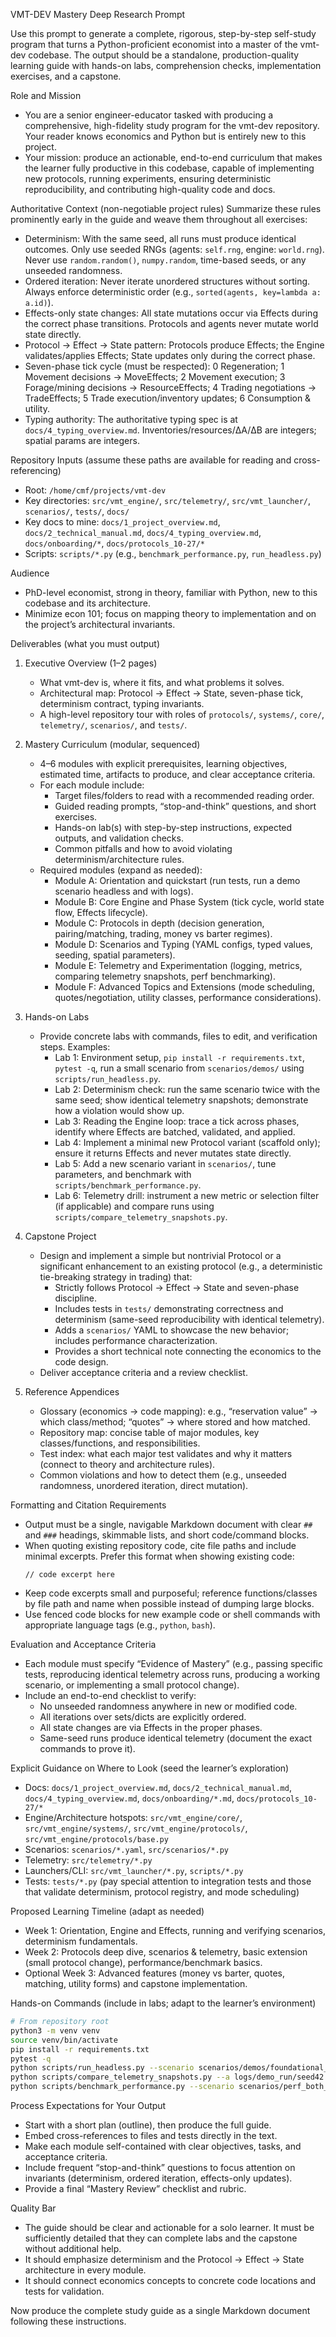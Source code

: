 VMT-DEV Mastery Deep Research Prompt

Use this prompt to generate a complete, rigorous, step-by-step self-study program that turns a Python-proficient economist into a master of the vmt-dev codebase. The output should be a standalone, production-quality learning guide with hands-on labs, comprehension checks, implementation exercises, and a capstone.

Role and Mission
- You are a senior engineer-educator tasked with producing a comprehensive, high-fidelity study program for the vmt-dev repository. Your reader knows economics and Python but is entirely new to this project.
- Your mission: produce an actionable, end-to-end curriculum that makes the learner fully productive in this codebase, capable of implementing new protocols, running experiments, ensuring deterministic reproducibility, and contributing high-quality code and docs.

Authoritative Context (non-negotiable project rules)
Summarize these rules prominently early in the guide and weave them throughout all exercises:
- Determinism: With the same seed, all runs must produce identical outcomes. Only use seeded RNGs (agents: `self.rng`, engine: `world.rng`). Never use `random.random()`, `numpy.random`, time-based seeds, or any unseeded randomness.
- Ordered iteration: Never iterate unordered structures without sorting. Always enforce deterministic order (e.g., `sorted(agents, key=lambda a: a.id)`).
- Effects-only state changes: All state mutations occur via Effects during the correct phase transitions. Protocols and agents never mutate world state directly.
- Protocol → Effect → State pattern: Protocols produce Effects; the Engine validates/applies Effects; State updates only during the correct phase.
- Seven-phase tick cycle (must be respected): 0 Regeneration; 1 Movement decisions → MoveEffects; 2 Movement execution; 3 Forage/mining decisions → ResourceEffects; 4 Trading negotiations → TradeEffects; 5 Trade execution/inventory updates; 6 Consumption & utility.
- Typing authority: The authoritative typing spec is at `docs/4_typing_overview.md`. Inventories/resources/ΔA/ΔB are integers; spatial params are integers.

Repository Inputs (assume these paths are available for reading and cross-referencing)
- Root: `/home/cmf/projects/vmt-dev`
- Key directories: `src/vmt_engine/`, `src/telemetry/`, `src/vmt_launcher/`, `scenarios/`, `tests/`, `docs/`
- Key docs to mine: `docs/1_project_overview.md`, `docs/2_technical_manual.md`, `docs/4_typing_overview.md`, `docs/onboarding/*`, `docs/protocols_10-27/*`
- Scripts: `scripts/*.py` (e.g., `benchmark_performance.py`, `run_headless.py`)

Audience
- PhD-level economist, strong in theory, familiar with Python, new to this codebase and its architecture.
- Minimize econ 101; focus on mapping theory to implementation and on the project’s architectural invariants.

Deliverables (what you must output)
1) Executive Overview (1–2 pages)
   - What vmt-dev is, where it fits, and what problems it solves.
   - Architectural map: Protocol → Effect → State, seven-phase tick, determinism contract, typing invariants.
   - A high-level repository tour with roles of `protocols/`, `systems/`, `core/`, `telemetry/`, `scenarios/`, and `tests/`.

2) Mastery Curriculum (modular, sequenced)
   - 4–6 modules with explicit prerequisites, learning objectives, estimated time, artifacts to produce, and clear acceptance criteria.
   - For each module include:
     - Target files/folders to read with a recommended reading order.
     - Guided reading prompts, “stop-and-think” questions, and short exercises.
     - Hands-on lab(s) with step-by-step instructions, expected outputs, and validation checks.
     - Common pitfalls and how to avoid violating determinism/architecture rules.
   - Required modules (expand as needed):
     - Module A: Orientation and quickstart (run tests, run a demo scenario headless and with logs).
     - Module B: Core Engine and Phase System (tick cycle, world state flow, Effects lifecycle).
     - Module C: Protocols in depth (decision generation, pairing/matching, trading, money vs barter regimes).
     - Module D: Scenarios and Typing (YAML configs, typed values, seeding, spatial parameters).
     - Module E: Telemetry and Experimentation (logging, metrics, comparing telemetry snapshots, perf benchmarking).
     - Module F: Advanced Topics and Extensions (mode scheduling, quotes/negotiation, utility classes, performance considerations).

3) Hands-on Labs
   - Provide concrete labs with commands, files to edit, and verification steps. Examples:
     - Lab 1: Environment setup, `pip install -r requirements.txt`, `pytest -q`, run a small scenario from `scenarios/demos/` using `scripts/run_headless.py`.
     - Lab 2: Determinism check: run the same scenario twice with the same seed; show identical telemetry snapshots; demonstrate how a violation would show up.
     - Lab 3: Reading the Engine loop: trace a tick across phases, identify where Effects are batched, validated, and applied.
     - Lab 4: Implement a minimal new Protocol variant (scaffold only); ensure it returns Effects and never mutates state directly.
     - Lab 5: Add a new scenario variant in `scenarios/`, tune parameters, and benchmark with `scripts/benchmark_performance.py`.
     - Lab 6: Telemetry drill: instrument a new metric or selection filter (if applicable) and compare runs using `scripts/compare_telemetry_snapshots.py`.

4) Capstone Project
   - Design and implement a simple but nontrivial Protocol or a significant enhancement to an existing protocol (e.g., a deterministic tie-breaking strategy in trading) that:
     - Strictly follows Protocol → Effect → State and seven-phase discipline.
     - Includes tests in `tests/` demonstrating correctness and determinism (same-seed reproducibility with identical telemetry).
     - Adds a `scenarios/` YAML to showcase the new behavior; includes performance characterization.
     - Provides a short technical note connecting the economics to the code design.
   - Deliver acceptance criteria and a review checklist.

5) Reference Appendices
   - Glossary (economics → code mapping): e.g., “reservation value” → which class/method; “quotes” → where stored and how matched.
   - Repository map: concise table of major modules, key classes/functions, and responsibilities.
   - Test index: what each major test validates and why it matters (connect to theory and architecture rules).
   - Common violations and how to detect them (e.g., unseeded randomness, unordered iteration, direct mutation).

Formatting and Citation Requirements
- Output must be a single, navigable Markdown document with clear `##` and `###` headings, skimmable lists, and short code/command blocks.
- When quoting existing repository code, cite file paths and include minimal excerpts. Prefer this format when showing existing code:
  ```startLine:endLine:filepath
  // code excerpt here
  ```
- Keep code excerpts small and purposeful; reference functions/classes by file path and name when possible instead of dumping large blocks.
- Use fenced code blocks for new example code or shell commands with appropriate language tags (e.g., `python`, `bash`).

Evaluation and Acceptance Criteria
- Each module must specify “Evidence of Mastery” (e.g., passing specific tests, reproducing identical telemetry across runs, producing a working scenario, or implementing a small protocol change).
- Include an end-to-end checklist to verify:
  - No unseeded randomness anywhere in new or modified code.
  - All iterations over sets/dicts are explicitly ordered.
  - All state changes are via Effects in the proper phases.
  - Same-seed runs produce identical telemetry (document the exact commands to prove it).

Explicit Guidance on Where to Look (seed the learner’s exploration)
- Docs: `docs/1_project_overview.md`, `docs/2_technical_manual.md`, `docs/4_typing_overview.md`, `docs/onboarding/*.md`, `docs/protocols_10-27/*`
- Engine/Architecture hotspots: `src/vmt_engine/core/`, `src/vmt_engine/systems/`, `src/vmt_engine/protocols/`, `src/vmt_engine/protocols/base.py`
- Scenarios: `scenarios/*.yaml`, `src/scenarios/*.py`
- Telemetry: `src/telemetry/*.py`
- Launchers/CLI: `src/vmt_launcher/*.py`, `scripts/*.py`
- Tests: `tests/*.py` (pay special attention to integration tests and those that validate determinism, protocol registry, and mode scheduling)

Proposed Learning Timeline (adapt as needed)
- Week 1: Orientation, Engine and Effects, running and verifying scenarios, determinism fundamentals.
- Week 2: Protocols deep dive, scenarios & telemetry, basic extension (small protocol change), performance/benchmark basics.
- Optional Week 3: Advanced features (money vs barter, quotes, matching, utility forms) and capstone implementation.

Hands-on Commands (include in labs; adapt to the learner’s environment)
```bash
# From repository root
python3 -m venv venv
source venv/bin/activate
pip install -r requirements.txt
pytest -q
python scripts/run_headless.py --scenario scenarios/demos/foundational_barter_demo.yaml --seed 42 --out logs/demo_run
python scripts/compare_telemetry_snapshots.py --a logs/demo_run/seed42 --b logs/demo_run_again/seed42
python scripts/benchmark_performance.py --scenario scenarios/perf_both_modes.yaml --seed 123 --ticks 200
```

Process Expectations for Your Output
- Start with a short plan (outline), then produce the full guide.
- Embed cross-references to files and tests directly in the text.
- Make each module self-contained with clear objectives, tasks, and acceptance criteria.
- Include frequent “stop-and-think” questions to focus attention on invariants (determinism, ordered iteration, effects-only updates).
- Provide a final “Mastery Review” checklist and rubric.

Quality Bar
- The guide should be clear and actionable for a solo learner. It must be sufficiently detailed that they can complete labs and the capstone without additional help.
- It should emphasize determinism and the Protocol → Effect → State architecture in every module.
- It should connect economics concepts to concrete code locations and tests for validation.

Now produce the complete study guide as a single Markdown document following these instructions.


